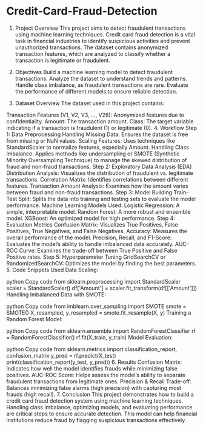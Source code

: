# Credit-Card-Fraud-Detection

1. Project Overview
This project aims to detect fraudulent transactions using machine learning techniques. Credit card fraud detection is a vital task in financial industries to identify suspicious activities and prevent unauthorized transactions. The dataset contains anonymized transaction features, which are analyzed to classify whether a transaction is legitimate or fraudulent.

2. Objectives
Build a machine learning model to detect fraudulent transactions.
Analyze the dataset to understand trends and patterns.
Handle class imbalance, as fraudulent transactions are rare.
Evaluate the performance of different models to ensure reliable detection.
3. Dataset Overview
The dataset used in this project contains:

Transaction Features (V1, V2, V3, ..., V28): Anonymized features due to confidentiality.
Amount: The transaction amount.
Class: The target variable indicating if a transaction is fraudulent (1) or legitimate (0).
4. Workflow
Step 1: Data Preprocessing
Handling Missing Data: Ensures the dataset is free from missing or NaN values.
Scaling Features: Uses techniques like StandardScaler to normalize features, especially Amount.
Handling Class Imbalance: Applies methods like undersampling or SMOTE (Synthetic Minority Oversampling Technique) to manage the skewed distribution of fraud and non-fraud transactions.
Step 2: Exploratory Data Analysis (EDA)
Distribution Analysis: Visualizes the distribution of fraudulent vs. legitimate transactions.
Correlation Matrix: Identifies correlations between different features.
Transaction Amount Analysis: Examines how the amount varies between fraud and non-fraud transactions.
Step 3: Model Building
Train-Test Split: Splits the data into training and testing sets to evaluate the model performance.
Machine Learning Models Used:
Logistic Regression: A simple, interpretable model.
Random Forest: A more robust and ensemble model.
XGBoost: An optimized model for high performance.
Step 4: Evaluation Metrics
Confusion Matrix: Visualizes True Positives, False Positives, True Negatives, and False Negatives.
Accuracy: Measures the overall performance of the model.
Precision, Recall, and F1-Score: Evaluates the model’s ability to handle imbalanced data accurately.
AUC-ROC Curve: Examines the trade-off between True Positive and False Positive rates.
Step 5: Hyperparameter Tuning
GridSearchCV or RandomizedSearchCV: Optimizes the model by finding the best parameters.
5. Code Snippets Used
Data Scaling:

python
Copy code
from sklearn.preprocessing import StandardScaler
scaler = StandardScaler()
df['Amount'] = scaler.fit_transform(df[['Amount']])
Handling Imbalanced Data with SMOTE:

python
Copy code
from imblearn.over_sampling import SMOTE
smote = SMOTE()
X_resampled, y_resampled = smote.fit_resample(X, y)
Training a Random Forest Model:

python
Copy code
from sklearn.ensemble import RandomForestClassifier
rf = RandomForestClassifier()
rf.fit(X_train, y_train)
Model Evaluation:

python
Copy code
from sklearn.metrics import classification_report, confusion_matrix
y_pred = rf.predict(X_test)
print(classification_report(y_test, y_pred))
6. Results
Confusion Matrix: Indicates how well the model identifies frauds while minimizing false positives.
AUC-ROC Score: Helps assess the model’s ability to separate fraudulent transactions from legitimate ones.
Precision & Recall Trade-off: Balances minimizing false alarms (high precision) with capturing most frauds (high recall).
7. Conclusion
This project demonstrates how to build a credit card fraud detection system using machine learning techniques. Handling class imbalance, optimizing models, and evaluating performance are critical steps to ensure accurate detection. This model can help financial institutions reduce fraud by flagging suspicious transactions effectively.
